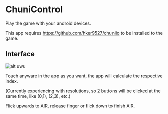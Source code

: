# ChuniControl
Play the game with your android devices.

This app requires https://github.com/hker9527/chuniio to be installed to the game.

Interface
----
![alt uwu](https://i.imgur.com/CUNvnux.png)

Touch anyware in the app as you want, the app will calculate the respective index.

(Currently experiencing with resolutions, so 2 buttons will be clicked at the same time, like (0,1), (2,3), etc.)

Flick upwards to AIR, release finger or flick down to finish AIR.
